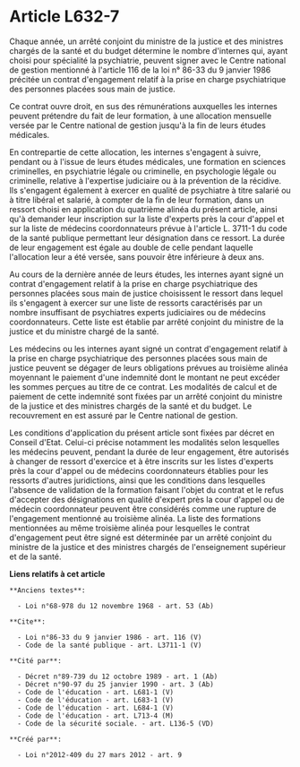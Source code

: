 # Article L632-7

Chaque année, un arrêté conjoint du ministre de la justice et des ministres chargés de la santé et du budget détermine le
nombre d'internes qui, ayant choisi pour spécialité la psychiatrie, peuvent signer avec le Centre national de gestion
mentionné à l'article 116 de la loi n° 86-33 du 9 janvier 1986 précitée un contrat d'engagement relatif à la prise en charge
psychiatrique des personnes placées sous main de justice. 

Ce contrat ouvre droit, en sus des rémunérations auxquelles les internes peuvent prétendre du fait de leur formation, à une
allocation mensuelle versée par le Centre national de gestion jusqu'à la fin de leurs études médicales. 

En contrepartie de cette allocation, les internes s'engagent à suivre, pendant ou à l'issue de leurs études médicales, une
formation en sciences criminelles, en psychiatrie légale ou criminelle, en psychologie légale ou criminelle, relative à
l'expertise judiciaire ou à la prévention de la récidive. Ils s'engagent également à exercer en qualité de psychiatre à titre
salarié ou à titre libéral et salarié, à compter de la fin de leur formation, dans un ressort choisi en application du
quatrième alinéa du présent article, ainsi qu'à demander leur inscription sur la liste d'experts près la cour d'appel et sur
la liste de médecins coordonnateurs prévue à l'article L. 3711-1 du code de la santé publique permettant leur désignation
dans ce ressort. La durée de leur engagement est égale au double de celle pendant laquelle l'allocation leur a été versée,
sans pouvoir être inférieure à deux ans. 

Au cours de la dernière année de leurs études, les internes ayant signé un contrat d'engagement relatif à la prise en charge
psychiatrique des personnes placées sous main de justice choisissent le ressort dans lequel ils s'engagent à exercer sur une
liste de ressorts caractérisés par un nombre insuffisant de psychiatres experts judiciaires ou de médecins coordonnateurs.
Cette liste est établie par arrêté conjoint du ministre de la justice et du ministre chargé de la santé. 

Les médecins ou les internes ayant signé un contrat d'engagement relatif à la prise en charge psychiatrique des personnes
placées sous main de justice peuvent se dégager de leurs obligations prévues au troisième alinéa moyennant le paiement d'une
indemnité dont le montant ne peut excéder les sommes perçues au titre de ce contrat. Les modalités de calcul et de paiement
de cette indemnité sont fixées par un arrêté conjoint du ministre de la justice et des ministres chargés de la santé et du
budget. Le recouvrement en est assuré par le Centre national de gestion. 

Les conditions d'application du présent article sont fixées par décret en Conseil d'Etat. Celui-ci précise notamment les
modalités selon lesquelles les médecins peuvent, pendant la durée de leur engagement, être autorisés à changer de ressort
d'exercice et à être inscrits sur les listes d'experts près la cour d'appel ou de médecins coordonnateurs établies pour les
ressorts d'autres juridictions, ainsi que les conditions dans lesquelles l'absence de validation de la formation faisant
l'objet du contrat et le refus d'accepter des désignations en qualité d'expert près la cour d'appel ou de médecin
coordonnateur peuvent être considérés comme une rupture de l'engagement mentionné au troisième alinéa. La liste des
formations mentionnées au même troisième alinéa pour lesquelles le contrat d'engagement peut être signé est déterminée par un
arrêté conjoint du ministre de la justice et des ministres chargés de l'enseignement supérieur et de la santé.

**Liens relatifs à cet article**

	**Anciens textes**:

	  - Loi n°68-978 du 12 novembre 1968 - art. 53 (Ab)

	**Cite**:

	  - Loi n°86-33 du 9 janvier 1986 - art. 116 (V)
	  - Code de la santé publique - art. L3711-1 (V)

	**Cité par**:

	  - Décret n°89-739 du 12 octobre 1989 - art. 1 (Ab)
	  - Décret n°90-97 du 25 janvier 1990 - art. 3 (Ab)
	  - Code de l'éducation - art. L681-1 (V)
	  - Code de l'éducation - art. L683-1 (V)
	  - Code de l'éducation - art. L684-1 (V)
	  - Code de l'éducation - art. L713-4 (M)
	  - Code de la sécurité sociale. - art. L136-5 (VD)

	**Créé par**:

	  - Loi n°2012-409 du 27 mars 2012 - art. 9
